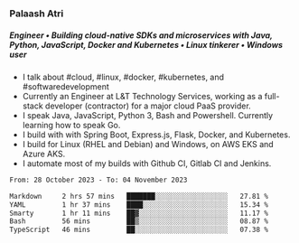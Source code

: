 ### Palaash Atri

##### Engineer • Building cloud-native SDKs and microservices with Java, Python, JavaScript, Docker and Kubernetes • Linux tinkerer • Windows user

- I talk about #cloud, #linux, #docker, #kubernetes, and #softwaredevelopment
- Currently an Engineer at L&T Technology Services, working as a full-stack developer (contractor) for a major cloud PaaS provider.
- I speak Java, JavaScript, Python 3, Bash and Powershell. Currently learning how to speak Go.
- I build with with Spring Boot, Express.js, Flask, Docker, and Kubernetes.
- I build for Linux (RHEL and Debian) and Windows, on AWS EKS and Azure AKS.
- I automate most of my builds with Github CI, Gitlab CI and Jenkins.

<!--
**palaashatri/palaashatri** is a ✨ _special_ ✨ repository because its `README.md` (this file) appears on your GitHub profile.

Here are some ideas to get you started:

- 🔭 I’m currently working on ...
- 🌱 I’m currently learning ...
- 👯 I’m looking to collaborate on ...
- 🤔 I’m looking for help with ...
- 💬 Ask me about ...
- 📫 How to reach me: ...
- 😄 Pronouns: ...
- ⚡ Fun fact: ...
-->

<!--START_SECTION:waka-->

```txt
From: 28 October 2023 - To: 04 November 2023

Markdown     2 hrs 57 mins   ███████░░░░░░░░░░░░░░░░░░   27.81 %
YAML         1 hr 37 mins    ████░░░░░░░░░░░░░░░░░░░░░   15.34 %
Smarty       1 hr 11 mins    ██▓░░░░░░░░░░░░░░░░░░░░░░   11.17 %
Bash         56 mins         ██▒░░░░░░░░░░░░░░░░░░░░░░   08.87 %
TypeScript   46 mins         ██░░░░░░░░░░░░░░░░░░░░░░░   07.38 %
```

<!--END_SECTION:waka-->
